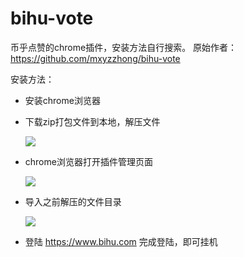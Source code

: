 # bihu-vote

币乎点赞的chrome插件，安装方法自行搜索。
原始作者：https://github.com/mxyzzhong/bihu-vote

安装方法：

* 安装chrome浏览器

* 下载zip打包文件到本地，解压文件

  ![](https://ws4.sinaimg.cn/large/006tKfTcgy1fqaut78auvj30rs0cw0vd.jpg)

* chrome浏览器打开插件管理页面

  ![](https://ws3.sinaimg.cn/large/006tKfTcgy1fqauuuhvsej30gq0bv76u.jpg)

* 导入之前解压的文件目录

  ![](https://ws2.sinaimg.cn/large/006tKfTcgy1fqav2a95ahj312r0odjww.jpg)

* 登陆 https://www.bihu.com 完成登陆，即可挂机
